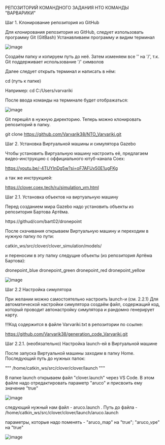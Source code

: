 РЕПОЗИТОРИЙ КОМАНДНОГО ЗАДАНИЯ НТО КОМАНДЫ "ВАРВАРИКИ"


Шаг 1.
Клонирование репозитория из GitHub

Для клонирования репозитория из GitHub, следует изпользовать программу Git (GitBash)
Устанавливаем программу и видим терминал

![image](https://github.com/user-attachments/assets/5cb794e8-5bce-45d1-b3f6-35e872023185)

Создаём папку и копируем путь до неё. Затем изменяем все '\' на '/', т.к. Git поддерживает использование '/' символов

Далее следует открыть терминал и написать в нём:


cd (путь к папке)

Например:
cd C:/Users/varvariki

После ввода команды на терминале будет отображаться:

![image](https://github.com/user-attachments/assets/9f3eeb6a-6e6f-4d4b-83a5-20811e94806b)

Git перешёл в нужную директорию. Теперь можно клонировать репозиторий в папку.

git clone https://github.com/Varvarik38/NTO_Varvariki.git


Шаг 2.
Установка Виртуальной машины и симулятора Gazebo

Чтобы установить Виртуальную машину настроить её, предлагаем видео-инструкцию с оффициального ютуб-канала Coex:

https://youtu.be/-4TUYInDg5w?si=oF7AFUv50E1ugFKg

а так же инструкцией:

https://clover.coex.tech/ru/simulation_vm.html

Шаг 2.1.
Установка объектов на виртуальную машину

Перед созданием мира Gazebo надо установить объекты из репозитория Бартова Артёма.

https://githud/com/bart02/dronepoint

После скачивания открываем Виртуальную машину и переходим в нужную папку по пути:

catkin_ws/src/clover/clover_simulation/models/

и переносим в эту папку следущие объекты (из репозитория Артёма Бартова):


dronepoint_blue
dronepoint_green
dronepoint_red
dronepoint_yellow


![image](https://github.com/user-attachments/assets/3ab49e41-2a1c-4ad4-bb5c-4deba4ed88fe)

Шаг 2.2
Настройка симулятора

При желании можно самостоятельно настроить launch-и (см. 2.2.1)
Для автоматической настройки симулятора создаём файл, содержащий код, который проводит автонастройку симулятора и рандомно генерирует карту.

!!!Код содержится в файле Varvariki.txt в репозитории по ссылке:

https://github.com/Varvarik38/generation_code_Varvariki.git



Шаг 2.2.1. (необязательно)
Настройка launch-ей в Виртуальной машине

После запуска Виртуальной машины заходим в папку Home. Последующий путь до нужных папок: 

"""
/home/catkin_ws/src/clover/clover/launch
"""

В папке launch открываем файл "clover.launch" через VS Code. В этом файле надо отредактировать параметр "aruco" и присвоить ему значение "true"

![image](https://github.com/user-attachments/assets/28229d73-9101-4be2-8169-1308d38c328d)

следующий нужный нам файл - aruco.launch . Путь до файла - /home/catkin_ws/src/clover/clover/launch/aruco.launch

параметры, которые надо поменять - "aruco_map" на "true"; "aruco_vpe" на "true"

![image](https://github.com/user-attachments/assets/43303d62-a769-4a13-b140-04f61c33e71e)



